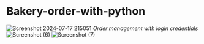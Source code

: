 # Bakery-order-with-python
![Screenshot 2024-07-17 215051](https://github.com/user-attachments/assets/4aa8b062-c008-45a9-9a7d-54d17b471741)
*Order management with login credentials*
![Screenshot (6)](https://github.com/user-attachments/assets/6896e9fb-bb10-4089-995e-8bc830a6f63c)
![Screenshot (7)](https://github.com/user-attachments/assets/596c8da9-d348-4f4c-b007-5d39c81e0fc8)
